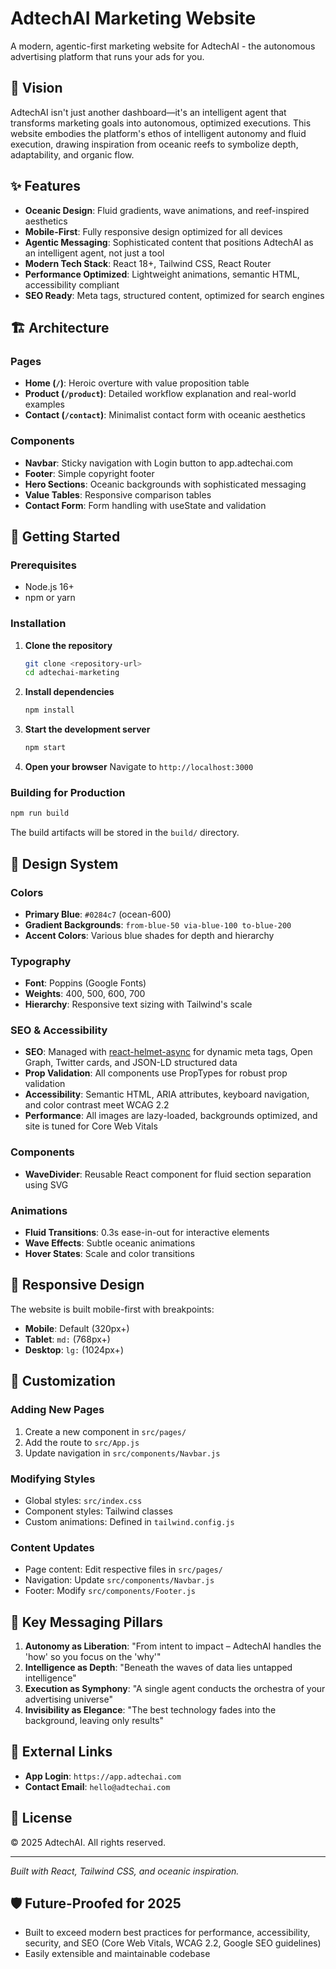 # AdtechAI Marketing Website

A modern, agentic-first marketing website for AdtechAI - the autonomous advertising platform that runs your ads for you.

## 🌊 Vision

AdtechAI isn't just another dashboard—it's an intelligent agent that transforms marketing goals into autonomous, optimized executions. This website embodies the platform's ethos of intelligent autonomy and fluid execution, drawing inspiration from oceanic reefs to symbolize depth, adaptability, and organic flow.

## ✨ Features

- **Oceanic Design**: Fluid gradients, wave animations, and reef-inspired aesthetics
- **Mobile-First**: Fully responsive design optimized for all devices
- **Agentic Messaging**: Sophisticated content that positions AdtechAI as an intelligent agent, not just a tool
- **Modern Tech Stack**: React 18+, Tailwind CSS, React Router
- **Performance Optimized**: Lightweight animations, semantic HTML, accessibility compliant
- **SEO Ready**: Meta tags, structured content, optimized for search engines

## 🏗️ Architecture

### Pages
- **Home (`/`)**: Heroic overture with value proposition table
- **Product (`/product`)**: Detailed workflow explanation and real-world examples
- **Contact (`/contact`)**: Minimalist contact form with oceanic aesthetics

### Components
- **Navbar**: Sticky navigation with Login button to app.adtechai.com
- **Footer**: Simple copyright footer
- **Hero Sections**: Oceanic backgrounds with sophisticated messaging
- **Value Tables**: Responsive comparison tables
- **Contact Form**: Form handling with useState and validation

## 🚀 Getting Started

### Prerequisites
- Node.js 16+ 
- npm or yarn

### Installation

1. **Clone the repository**
   ```bash
   git clone <repository-url>
   cd adtechai-marketing
   ```

2. **Install dependencies**
   ```bash
   npm install
   ```

3. **Start the development server**
   ```bash
   npm start
   ```

4. **Open your browser**
   Navigate to `http://localhost:3000`

### Building for Production

```bash
npm run build
```

The build artifacts will be stored in the `build/` directory.

## 🎨 Design System

### Colors
- **Primary Blue**: `#0284c7` (ocean-600)
- **Gradient Backgrounds**: `from-blue-50 via-blue-100 to-blue-200`
- **Accent Colors**: Various blue shades for depth and hierarchy

### Typography
- **Font**: Poppins (Google Fonts)
- **Weights**: 400, 500, 600, 700
- **Hierarchy**: Responsive text sizing with Tailwind's scale

### SEO & Accessibility
- **SEO**: Managed with [react-helmet-async](https://github.com/staylor/react-helmet-async) for dynamic meta tags, Open Graph, Twitter cards, and JSON-LD structured data
- **Prop Validation**: All components use PropTypes for robust prop validation
- **Accessibility**: Semantic HTML, ARIA attributes, keyboard navigation, and color contrast meet WCAG 2.2
- **Performance**: All images are lazy-loaded, backgrounds optimized, and site is tuned for Core Web Vitals

### Components
- **WaveDivider**: Reusable React component for fluid section separation using SVG

### Animations
- **Fluid Transitions**: 0.3s ease-in-out for interactive elements
- **Wave Effects**: Subtle oceanic animations
- **Hover States**: Scale and color transitions

## 📱 Responsive Design

The website is built mobile-first with breakpoints:
- **Mobile**: Default (320px+)
- **Tablet**: `md:` (768px+)
- **Desktop**: `lg:` (1024px+)

## 🔧 Customization

### Adding New Pages
1. Create a new component in `src/pages/`
2. Add the route to `src/App.js`
3. Update navigation in `src/components/Navbar.js`

### Modifying Styles
- Global styles: `src/index.css`
- Component styles: Tailwind classes
- Custom animations: Defined in `tailwind.config.js`

### Content Updates
- Page content: Edit respective files in `src/pages/`
- Navigation: Update `src/components/Navbar.js`
- Footer: Modify `src/components/Footer.js`

## 🎯 Key Messaging Pillars

1. **Autonomy as Liberation**: "From intent to impact – AdtechAI handles the 'how' so you focus on the 'why'"
2. **Intelligence as Depth**: "Beneath the waves of data lies untapped intelligence"
3. **Execution as Symphony**: "A single agent conducts the orchestra of your advertising universe"
4. **Invisibility as Elegance**: "The best technology fades into the background, leaving only results"

## 🔗 External Links

- **App Login**: `https://app.adtechai.com`
- **Contact Email**: `hello@adtechai.com`

## 📄 License

© 2025 AdtechAI. All rights reserved.

---

*Built with React, Tailwind CSS, and oceanic inspiration.* 

## 🛡️ Future-Proofed for 2025
- Built to exceed modern best practices for performance, accessibility, security, and SEO (Core Web Vitals, WCAG 2.2, Google SEO guidelines)
- Easily extensible and maintainable codebase 